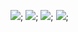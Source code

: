 ![](https://user-images.githubusercontent.com/70604577/229873905-708dc9a1-2874-4732-a652-2173fa3a6abb.png);
![](https://user-images.githubusercontent.com/70604577/229873900-30e91e01-4f62-49b7-8b57-5344f54d9805.png);
![](https://user-images.githubusercontent.com/70604577/229873902-1699b853-3c6e-4726-b473-46a7147146aa.png);
![](https://user-images.githubusercontent.com/70604577/229873904-35c1167b-afc6-44fc-a031-ff1c76c7edb0.png);
